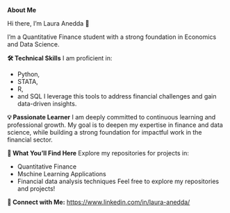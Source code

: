**About Me**

Hi there, I’m Laura Anedda 👋

I’m a Quantitative Finance student with a strong foundation in Economics and Data Science. 

**🛠️ Technical Skills**
I am proficient in:
- Python,
- STATA,
- R,
- and SQL 
I leverage this tools to address financial challenges and gain data-driven insights.

**💡 Passionate Learner**
I am deeply committed to continuous learning and professional growth. 
My goal is to deepen my expertise in finance and data science, while building a strong foundation for impactful work in the financial sector.

**📂 What You’ll Find Here**
Explore my repositories for projects in:
- Quantitative Finance
- Mschine Learning Applications
- Financial data analysis techniques
Feel free to explore my repositories and projects!

**🔗 Connect with Me:**
https://www.linkedin.com/in/laura-anedda/

<!---
laura-anedda/laura-anedda is a ✨ special ✨ repository because its `README.md` (this file) appears on your GitHub profile.
You can click the Preview link to take a look at your changes.
--->
